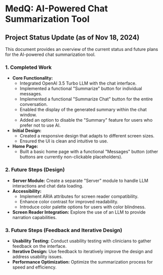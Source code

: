 # MedQ: AI-Powered Chat Summarization Tool

## Project Status Update (as of Nov 18, 2024)

This document provides an overview of the current status and future plans for the AI-powered chat summarization tool.

### 1. Completed Work

* **Core Functionality:**
    * Integrated OpenAI 3.5 Turbo LLM with the chat interface.
    * Implemented a functional "Summarize" button for individual messages.
    * Implemented a functional "Summarize Chat" button for the entire conversation.
    * Enabled the display of the generated summary within the chat window.
    * Added an option to disable the "Summary" feature for users who prefer not to use AI.
* **Initial Design:**
    * Created a responsive design that adapts to different screen sizes.
    * Ensured the UI is clean and intuitive to use.
* **Home Page:**
    * Built a basic home page with a functional "Messages" button (other buttons are currently non-clickable placeholders).

### 2. Future Steps (Design)

* **Server Module:** Create a separate "Server" module to handle LLM interactions and chat data loading.
* **Accessibility:**
    * Implement ARIA attributes for screen reader compatibility.
    * Enhance color contrast for improved readability.
    * Introduce color palette options for users with color blindness.
* **Screen Reader Integration:** Explore the use of an LLM to provide narration capabilities.

### 3. Future Steps (Feedback and Iterative Design)

* **Usability Testing:** Conduct usability testing with clinicians to gather feedback on the interface.
* **Iterative Design:**  Use feedback to iteratively improve the design and address usability issues.
* **Performance Optimization:** Optimize the summarization process for speed and efficiency.

